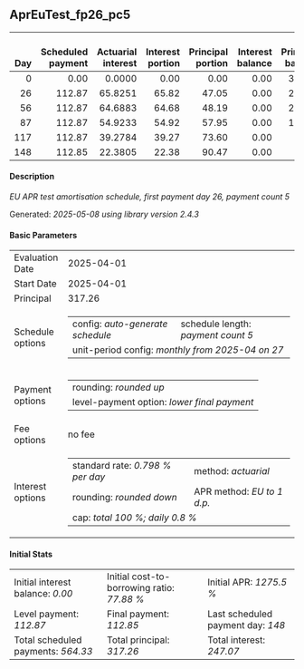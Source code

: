 <h2>AprEuTest_fp26_pc5</h2>
<table>
    <thead style="vertical-align: bottom;">
        <th style="text-align: right;">Day</th>
        <th style="text-align: right;">Scheduled payment</th>
        <th style="text-align: right;">Actuarial interest</th>
        <th style="text-align: right;">Interest portion</th>
        <th style="text-align: right;">Principal portion</th>
        <th style="text-align: right;">Interest balance</th>
        <th style="text-align: right;">Principal balance</th>
        <th style="text-align: right;">Total actuarial interest</th>
        <th style="text-align: right;">Total interest</th>
        <th style="text-align: right;">Total principal</th>
    </thead>
    <tr style="text-align: right;">
        <td class="ci00">0</td>
        <td class="ci01" style="white-space: nowrap;">0.00</td>
        <td class="ci02">0.0000</td>
        <td class="ci03">0.00</td>
        <td class="ci04">0.00</td>
        <td class="ci05">0.00</td>
        <td class="ci06">317.26</td>
        <td class="ci07">0.0000</td>
        <td class="ci08">0.00</td>
        <td class="ci09">0.00</td>
    </tr>
    <tr style="text-align: right;">
        <td class="ci00">26</td>
        <td class="ci01" style="white-space: nowrap;">112.87</td>
        <td class="ci02">65.8251</td>
        <td class="ci03">65.82</td>
        <td class="ci04">47.05</td>
        <td class="ci05">0.00</td>
        <td class="ci06">270.21</td>
        <td class="ci07">65.8251</td>
        <td class="ci08">65.82</td>
        <td class="ci09">47.05</td>
    </tr>
    <tr style="text-align: right;">
        <td class="ci00">56</td>
        <td class="ci01" style="white-space: nowrap;">112.87</td>
        <td class="ci02">64.6883</td>
        <td class="ci03">64.68</td>
        <td class="ci04">48.19</td>
        <td class="ci05">0.00</td>
        <td class="ci06">222.02</td>
        <td class="ci07">130.5134</td>
        <td class="ci08">130.50</td>
        <td class="ci09">95.24</td>
    </tr>
    <tr style="text-align: right;">
        <td class="ci00">87</td>
        <td class="ci01" style="white-space: nowrap;">112.87</td>
        <td class="ci02">54.9233</td>
        <td class="ci03">54.92</td>
        <td class="ci04">57.95</td>
        <td class="ci05">0.00</td>
        <td class="ci06">164.07</td>
        <td class="ci07">185.4367</td>
        <td class="ci08">185.42</td>
        <td class="ci09">153.19</td>
    </tr>
    <tr style="text-align: right;">
        <td class="ci00">117</td>
        <td class="ci01" style="white-space: nowrap;">112.87</td>
        <td class="ci02">39.2784</td>
        <td class="ci03">39.27</td>
        <td class="ci04">73.60</td>
        <td class="ci05">0.00</td>
        <td class="ci06">90.47</td>
        <td class="ci07">224.7150</td>
        <td class="ci08">224.69</td>
        <td class="ci09">226.79</td>
    </tr>
    <tr style="text-align: right;">
        <td class="ci00">148</td>
        <td class="ci01" style="white-space: nowrap;">112.85</td>
        <td class="ci02">22.3805</td>
        <td class="ci03">22.38</td>
        <td class="ci04">90.47</td>
        <td class="ci05">0.00</td>
        <td class="ci06">0.00</td>
        <td class="ci07">247.0955</td>
        <td class="ci08">247.07</td>
        <td class="ci09">317.26</td>
    </tr>
</table>
<h4>Description</h4>
<p><i>EU APR test amortisation schedule, first payment day 26, payment count 5</i></p>
<p>Generated: <i>2025-05-08 using library version 2.4.3</i></p>
<h4>Basic Parameters</h4>
<table>
    <tr>
        <td>Evaluation Date</td>
        <td>2025-04-01</td>
    </tr>
    <tr>
        <td>Start Date</td>
        <td>2025-04-01</td>
    </tr>
    <tr>
        <td>Principal</td>
        <td>317.26</td>
    </tr>
    <tr>
        <td>Schedule options</td>
        <td>
            <table>
                <tr>
                    <td>config: <i>auto-generate schedule</i></td>
                    <td>schedule length: <i><i>payment count</i> 5</i></td>
                </tr>
                <tr>
                    <td colspan="2" style="white-space: nowrap;">unit-period config: <i>monthly from 2025-04 on 27</i></td>
                </tr>
            </table>
        </td>
    </tr>
    <tr>
        <td>Payment options</td>
        <td>
            <table>
                <tr>
                    <td>rounding: <i>rounded up</i></td>
                </tr>
                <tr>
                    <td>level-payment option: <i>lower&nbsp;final&nbsp;payment</i></td>
                </tr>
            </table>
        </td>
    </tr>
    <tr>
        <td>Fee options</td>
        <td>no fee
        </td>
    </tr>
    <tr>
        <td>Interest options</td>
        <td>
            <table>
                <tr>
                    <td>standard rate: <i>0.798 % per day</i></td>
                    <td>method: <i>actuarial</i></td>
                </tr>
                <tr>
                    <td>rounding: <i>rounded down</i></td>
                    <td>APR method: <i>EU to 1 d.p.</i></td>
                </tr>
                <tr>
                    <td colspan="2">cap: <i>total 100 %; daily 0.8 %</td>
                </tr>
            </table>
        </td>
    </tr>
</table>
<h4>Initial Stats</h4>
<table>
    <tr>
        <td>Initial interest balance: <i>0.00</i></td>
        <td>Initial cost-to-borrowing ratio: <i>77.88 %</i></td>
        <td>Initial APR: <i>1275.5 %</i></td>
    </tr>
    <tr>
        <td>Level payment: <i>112.87</i></td>
        <td>Final payment: <i>112.85</i></td>
        <td>Last scheduled payment day: <i>148</i></td>
    </tr>
    <tr>
        <td>Total scheduled payments: <i>564.33</i></td>
        <td>Total principal: <i>317.26</i></td>
        <td>Total interest: <i>247.07</i></td>
    </tr>
</table>